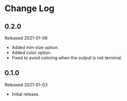 # Change Log

## 0.2.0

Released 2021-01-06

- Added min-size option.
- Added color option.
- Fixed to avoid coloring when the output is not terminal.

## 0.1.0

Released 2021-01-03

- Initial release.
